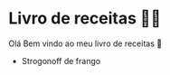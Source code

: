 # Livro de receitas :man_cook:



Olá Bem vindo ao meu livro de receitas :wave:

- Strogonoff de frango

  
